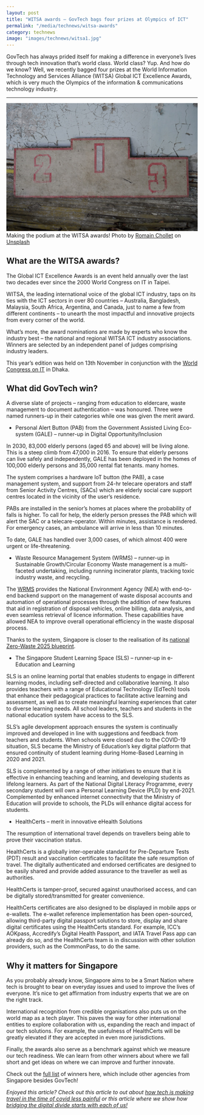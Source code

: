 ```yaml
---
layout: post
title: "WITSA awards – GovTech bags four prizes at Olympics of ICT"
permalink: "/media/technews/witsa-awards"
category: technews
image: "images/technews/witsa1.jpg"
---
```

GovTech has always prided itself for making a difference in everyone’s lives through tech innovation that’s world class. World class? Yup. And how do we know? Well, we recently bagged four prizes at the World Information Technology and Services Alliance (WITSA) Global ICT Excellence Awards, which is very much the Olympics of the information & communications technology industry. 


---

![Traveling soon?!](/images/technews/witsa1.jpg)
Making the podium at the WITSA awards! Photo by <a href="https://unsplash.com/@romainchllet?utm_source=unsplash&utm_medium=referral&utm_content=creditCopyText">Romain Chollet</a> on <a href="https://unsplash.com/s/photos/podium?utm_source=unsplash&utm_medium=referral&utm_content=creditCopyText">Unsplash</a>
  
## What are the WITSA awards? 

The Global ICT Excellence Awards is an event held annually over the last two decades ever since the 2000 World Congress on IT in Taipei. 

WITSA, the leading international voice of the global ICT industry, taps on its ties with the ICT sectors in over 80 countries – Australia, Bangladesh, Malaysia, South Africa, Argentina, and Canada, just to name a few from different continents – to unearth the most impactful and innovative projects from every corner of the world. 

What’s more, the award nominations are made by experts who know the industry best – the national and regional WITSA ICT industry associations. Winners are selected by an independent panel of judges comprising industry leaders. 

This year’s edition was held on 13th November in conjunction with the [World Congress on IT](https://www.wcit2021.org.bd) in Dhaka. 

## What did GovTech win? 

A diverse slate of projects – ranging from education to eldercare, waste management to document authentication – was honoured. Three were named runners-up in their categories while one was given the merit award. 

- Personal Alert Button (PAB) from the Government Assisted Living Eco-system (GALE) – runner-up in Digital Opportunity/Inclusion
 
In 2030, 83,000 elderly persons (aged 65 and above) will be living alone. This is a steep climb from 47,000 in 2016. To ensure that elderly persons can live safely and independently, GALE has been deployed in the homes of 100,000 elderly persons and 35,000 rental flat tenants. many homes. 

The system comprises a hardware IoT button (the PAB), a case management system, and support from 24-hr telecare operators and staff from Senior Activity Centres, (SACs) which are elderly social care support centres located in the vicinity of the user’s residence. 

PABs are installed in the senior’s homes at places where the probability of falls is higher. To call for help, the elderly person presses the PAB which will alert the SAC or a telecare-operator. Within minutes, assistance is rendered. For emergency cases, an ambulance will arrive in less than 10 minutes. 

To date, GALE has handled over 3,000 cases, of which almost 400 were urgent or life-threatening. 

- Waste Resource Management System (WRMS) – runner-up in Sustainable Growth/Circular Economy
Waste management is a multi-faceted undertaking, including running incinerator plants, tracking toxic industry waste, and recycling. 

The [WRMS](https://wrms.nea.gov.sg/security/process/WRMS/Index) provides the National Environment Agency (NEA) with end-to-end backend support on the management of waste disposal accounts and automation of operational processes through the addition of new features that aid in registration of disposal vehicles, online billing, data analysis, and even seamless retrieval of licence information. These capabilities have allowed NEA to improve overall operational efficiency in the waste disposal process.
 
Thanks to the system, Singapore is closer to the realisation of its [national Zero-Waste 2025 blueprint](https://www.towardszerowaste.gov.sg/zero-waste-masterplan/).
 
- The Singapore Student Learning Space (SLS) – runner-up in e-Education and Learning

SLS is an online learning portal that enables students to engage in different learning modes, including self-directed and collaborative learning. It also provides teachers with a range of Educational Technology (EdTech) tools that enhance their pedagogical practices to facilitate active learning and assessment, as well as to create meaningful learning experiences that cater to diverse learning needs. All school leaders, teachers and students in the national education system have access to the SLS.

SLS’s agile development approach ensures the system is continually improved and developed in line with suggestions and feedback from teachers and students. 
When schools were closed due to the COVID-19 situation, SLS became the Ministry of Education’s key digital platform that ensured continuity of student learning during Home-Based Learning in 2020 and 2021. 

SLS is complemented by a range of other initiatives to ensure that it is effective in enhancing teaching and learning, and developing students as lifelong learners. As part of the National Digital Literacy Programme, every secondary student will own a Personal Learning Device (PLD) by end-2021. Complemented by enhanced internet connectivity that the Ministry of Education will provide to schools, the PLDs will enhance digital access for students.


- HealthCerts – merit in innovative eHealth Solutions

The resumption of international travel depends on travellers being able to prove their vaccination status. 

HealthCerts is a globally inter-operable standard for Pre-Departure Tests (PDT) result and vaccination certificates to facilitate the safe resumption of travel. The digitally authenticated and endorsed certificates are designed to be easily shared and provide added assurance to the traveller as well as authorities. 

HealthCerts is tamper-proof, secured against unauthorised access, and can be digitally stored/transmitted for greater convenience. 

HealthCerts certificates are also designed to be displayed in mobile apps or e-wallets. The e-wallet reference implementation has been open-sourced, allowing third-party digital passport solutions to store, display and share digital certificates using the HealthCerts standard. For example, ICC’s AOKpass, Accredify’s Digital Health Passport, and IATA Travel Pass app can already do so, and the HealthCerts team is in discussion with other solution providers, such as the CommonPass, to do the same.


## Why it matters for Singapore

As you probably already know, Singapore aims to be a Smart Nation where tech is brought to bear on everyday issues and used to improve the lives of everyone. It’s nice to get affirmation from industry experts that we are on the right track. 

International recognition from credible organisations also puts us on the world map as a tech player. This paves the way for other international entities to explore collaboration with us, expanding the reach and impact of our tech solutions. For example, the usefulness of HealthCerts will be greatly elevated if they are accepted in even more jurisdictions. 

Finally, the awards also serve as a benchmark against which we measure our tech readiness. We can learn from other winners about where we fall short and get ideas on where we can improve and further innovate. 

Check out the [full list](https://witsa.org/witsa-announces-2021-global-ict-excellence-award-winners/) of winners here, which include other agencies from Singapore besides GovTech! 

*Enjoyed this article? Check out this article to out about [how tech is making travel in the time of covid less painful](https://www.tech.gov.sg/media/technews/travel-in-the-time-of-covid) or this article where we show how [bridging the digital divide starts with each of us!](https://www.tech.gov.sg/media/technews/bridging-the-digital-divide)*



